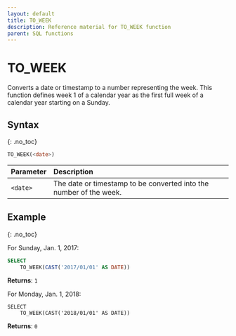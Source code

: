 ```yaml
---
layout: default
title: TO_WEEK
description: Reference material for TO_WEEK function
parent: SQL functions
---
```


# TO\_WEEK

Converts a date or timestamp to a number representing the week. This function defines week 1 of a calendar year as the first full week of a calendar year starting on a Sunday.

## Syntax
{: .no_toc}

```sql
TO_WEEK(<date>)
```

| Parameter | Description                                                        |
| :--------- | :------------------------------------------------------------------ |
| `<date>`  | The date or timestamp to be converted into the number of the week. |

## Example
{: .no_toc}

For Sunday, Jan. 1,  2017:&#x20;

```sql
SELECT
    TO_WEEK(CAST('2017/01/01' AS DATE))
```

**Returns**: `1`

For Monday, Jan. 1, 2018:&#x20;

```
SELECT
    TO_WEEK(CAST('2018/01/01' AS DATE))
```

**Returns**: `0`
